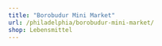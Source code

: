 ```yaml
---
title: "Borobudur Mini Market"
url: /philadelphia/borobudur-mini-market/
shop: Lebensmittel
---
```

